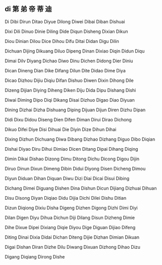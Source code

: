 di 第 弟 帝 蒂 迪
---

Di Dibi Dirun Ditao Diyue Dilong Diwei Dibai Diban Dishuai

Dixi Dili Dinuo Dinie Diling Dide Diqun Disheng Dixian Dikun

Diou Dinian Dilou Dice Dihou Difu Ditai Didan Digu Dilin

Dichuan Dijing Dikuang Diluo Dipeng Dinan Dixiao Diqin Didun Diqu

Dimai Dilv Diyang Dichao Diwo Dinu Dichen Didong Dier Diniu

Dican Dineng Dian Dike Difang Dilun Dite Didao Dime Diya

Dicao Dizhou Dijiu Diqiu Difan Dishuo Diwen Dixin Dihong Dile

Dizeng Dijian Diying Diheng Diken Diju Dida Dipu Dishang Dishi

Diwai Diming Dipo Diqi Dikang Disai Dizhuo Digao Diao Diyuan

Dining Dizhai Dizha Dishuang Diping Dijuan Dijun Diren Dizhu Dipan

Didi Dixu Didou Diseng Dien Difen Diman Dirui Dirao Dichong

Dikuo Difei Diye Disi Dihuai Die Diyin Dize Dihun Dihai

Dixing Dizhun Dichuang Diwa Dibang Dizhao Dizhang Diguo Dibo   Diqian

Dishai Diyao Diru Dihui Dimiao Dicen Ditang Dipai Dihang Diqing

Dimin Dikai Dishao Dizong Dimu Ditong Dichu Dicong Digou Dijin

Diruo Dinun Dixun Dimeng Dibin Didui Diyong Disen Dicheng Dimou

Diyun Diduan Dihan Diquan Diwu Dizi Diai Dicai Disui Dibing

Dichang Dimei Diguang Dishen Dina Dishun Dicun Dijiang Dizhuai Dihuan

Disu Disong Diyan Diqiao Didu Dijia Dichi Dilei Dishu Ditian

Dizun Diqiong Dixiu Disha Digeng Dizhen Digong Dizhi Dimi Diyi

Dilan Digen Diyu Dihua Dichun Diji Dilang Disun Dizheng Dimie

Dihe Dixue Dipei Dixiang Diqie Diyou Dige Diguan Dijiao Difeng

Diting Dinai Dixia Didai Dichan Diteng Dijie Dizhan Dimian Dikuan

Digai Dishan Diran Dizhe Dilu Diwang Dixuan Dizhong Dihao Dizu

Digang Diqiang Dirong Dishe 
